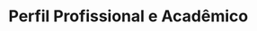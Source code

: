 <!-- https://github.com/ErickFSilvaProg/desafio-github-markdown.git -->

# Perfil Profissional e Acadêmico